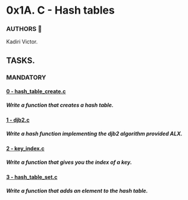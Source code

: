 # 0x1A. C - Hash tables

### AUTHORS :open_book:
Kadiri Victor.

## TASKS.

### MANDATORY
#### [0 - hash_table_create.c](https://github.com/KVAcodes/alx-low_level_programming/blob/master/0x1A-hash_tables/0-hash_table_create.c)
#####	Write a function that creates a hash table.

#### [1 - djb2.c](https://github.com/KVAcodes/alx-low_level_programming/blob/master/0x1A-hash_tables/1-djb2.c)
#####	Write a hash function implementing the djb2 algorithm provided ALX.

#### [2 - key_index.c](https://github.com/KVAcodes/alx-low_level_programming/blob/master/0x1A-hash_tables/2-key_index.c)
#####	Write a function that gives you the index of a key.

#### [3 - hash_table_set.c]()
#####	Write a function that adds an element to the hash table.

#### []()
#####	

#### []()
#####	

#### []()
#####
